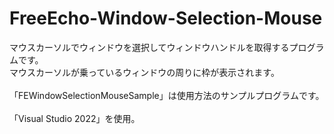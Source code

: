# FreeEcho-Window-Selection-Mouse
マウスカーソルでウィンドウを選択してウィンドウハンドルを取得するプログラムです。<br>
マウスカーソルが乗っているウィンドウの周りに枠が表示されます。<br>
<br>
「FEWindowSelectionMouseSample」は使用方法のサンプルプログラムです。<br>
<br>
「Visual Studio 2022」を使用。
